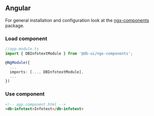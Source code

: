 ## Angular

For general installation and configuration look at the [ngx-components](https://www.npmjs.com/package/@db-ui/ngx-components) package.

### Load component

```ts app.module.ts
//app.module.ts
import { DBInfotextModule } from '@db-ui/ngx-components';

@NgModule({
  ...
  imports: [..., DBInfotextModule],
  ...
})

```

### Use component

```html app.component.html
<!-- app.component.html -->
<db-infotext>Infotext</db-infotext>
```
